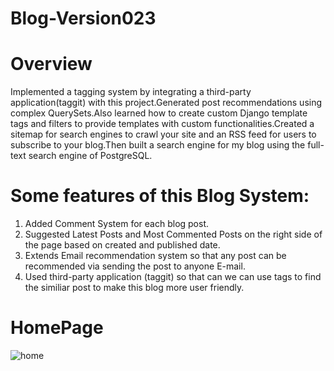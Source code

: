 # Blog-Version023

# Overview
Implemented a tagging system by integrating a third-party application(taggit) with this
project.Generated post recommendations using complex QuerySets.Also learned how to
create custom Django template tags and filters to provide templates with custom functionalities.Created a sitemap for search engines to crawl your site and an RSS feed for users to subscribe to
your blog.Then built a search engine for my blog using the full-text search engine of PostgreSQL.

# Some features of this Blog System:
1. Added Comment System for each blog post.
2. Suggested Latest Posts and Most Commented Posts on the right side of the page based on created and published date.
3. Extends Email recommendation system so that any post can be recommended via sending the post to anyone E-mail.
4. Used third-party application (taggit) so that can we can use tags to find the similiar post to make this blog more user friendly.


# HomePage

![home](https://github.com/Habib16051/Blog-Version023/assets/39822204/50061c61-f05f-4c93-b947-a65a5944cbce)



